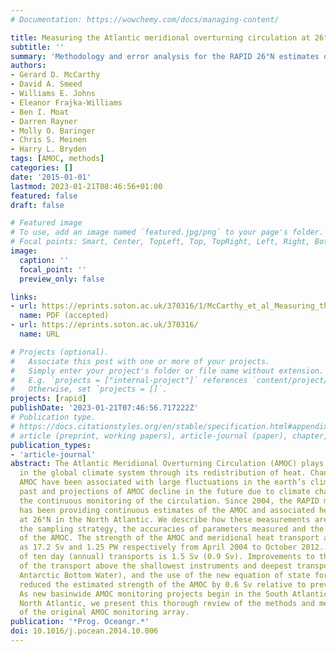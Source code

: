 ```yaml
---
# Documentation: https://wowchemy.com/docs/managing-content/

title: Measuring the Atlantic meridional overturning circulation at 26°N
subtitle: ''
summary: 'Methodology and error analysis for the RAPID 26°N estimates of the AMOC transport.'
authors:
- Gerard D. McCarthy
- David A. Smeed
- Williams E. Johns
- Eleanor Frajka-Williams
- Ben I. Moat
- Darren Rayner
- Molly O. Baringer
- Chris S. Meinen
- Harry L. Bryden
tags: [AMOC, methods]
categories: []
date: '2015-01-01'
lastmod: 2023-01-21T08:46:56+01:00
featured: false
draft: false

# Featured image
# To use, add an image named `featured.jpg/png` to your page's folder.
# Focal points: Smart, Center, TopLeft, Top, TopRight, Left, Right, BottomLeft, Bottom, BottomRight.
image:
  caption: ''
  focal_point: ''
  preview_only: false

links:
- url: https://eprints.soton.ac.uk/370316/1/McCarthy_et_al_Measuring_the_AMOC_revised.pdf
  name: PDF (accepted)
- url: https://eprints.soton.ac.uk/370316/
  name: URL

# Projects (optional).
#   Associate this post with one or more of your projects.
#   Simply enter your project's folder or file name without extension.
#   E.g. `projects = ["internal-project"]` references `content/project/deep-learning/index.md`.
#   Otherwise, set `projects = []`.
projects: [rapid]
publishDate: '2023-01-21T07:46:56.717222Z'
# Publication type.
# https://docs.citationstyles.org/en/stable/specification.html#appendix-iii-types
# article (preprint, working papers), article-journal (paper), chapter, dataset, document (catch all), motion_picture (video), post (post on online forum), post-weblog (post on blog), report (technical report, with container-title for chapter within larger report), software, thesis, citation-key (bibtex key) or citation-label (Ferr78, formatted as output label), doi, event-title (name of event), event-place (geographic location), keyword, language (e.g., en or de), license (copyright information), note (descriptive note), publisher, title, t
publication_types:
- 'article-journal'
abstract: The Atlantic Meridional Overturning Circulation (AMOC) plays a key role
  in the global climate system through its redistribution of heat. Changes in the
  AMOC have been associated with large fluctuations in the earth’s climate in the
  past and projections of AMOC decline in the future due to climate change motivate
  the continuous monitoring of the circulation. Since 2004, the RAPID monitoring array
  has been providing continuous estimates of the AMOC and associated heat transport
  at 26°N in the North Atlantic. We describe how these measurements are made including
  the sampling strategy, the accuracies of parameters measured and the calculation
  of the AMOC. The strength of the AMOC and meridional heat transport are estimated
  as 17.2 Sv and 1.25 PW respectively from April 2004 to October 2012. The accuracy
  of ten day (annual) transports is 1.5 Sv (0.9 Sv). Improvements to the estimation
  of the transport above the shallowest instruments and deepest transports (including
  Antarctic Bottom Water), and the use of the new equation of state for seawater have
  reduced the estimated strength of the AMOC by 0.6 Sv relative to previous publications.
  As new basinwide AMOC monitoring projects begin in the South Atlantic and sub-polar
  North Atlantic, we present this thorough review of the methods and measurements
  of the original AMOC monitoring array.
publication: '*Prog. Oceangr.*'
doi: 10.1016/j.pocean.2014.10.006
---
```

